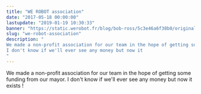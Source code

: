 ```yaml
---
title: "WE ROBOT association"
date: "2017-05-18 00:00:00"
lastupdate: "2019-01-19 10:30:33"
banner: "https://static.werobot.fr/blog/bob-ross/5c3e46a6f38b0/original.jpg"
slug: "we-robot-association"
description: " 
We made a non-profit association for our team in the hope of getting some funding from our mayor.
I don't know if we'll ever see any money but now it 
"
---
```

We made a non-profit association for our team in the hope of getting some funding from our mayor.
I don't know if we'll ever see any money but now it exists !
    